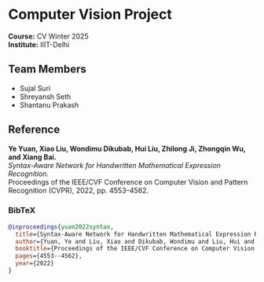 # Computer Vision Project  
**Course:** CV Winter 2025  
**Institute:** IIIT-Delhi  

## Team Members
- Sujal Suri  
- Shreyansh Seth  
- Shantanu Prakash  

## Reference
**Ye Yuan, Xiao Liu, Wondimu Dikubab, Hui Liu, Zhilong Ji, Zhongqin Wu, and Xiang Bai.**  
*Syntax-Aware Network for Handwritten Mathematical Expression Recognition.*  
Proceedings of the IEEE/CVF Conference on Computer Vision and Pattern Recognition (CVPR), 2022, pp. 4553–4562.

### BibTeX
```bibtex
@inproceedings{yuan2022syntax,
  title={Syntax-Aware Network for Handwritten Mathematical Expression Recognition},
  author={Yuan, Ye and Liu, Xiao and Dikubab, Wondimu and Liu, Hui and Ji, Zhilong and Wu, Zhongqin and Bai, Xiang},
  booktitle={Proceedings of the IEEE/CVF Conference on Computer Vision and Pattern Recognition},
  pages={4553--4562},
  year={2022}
}
